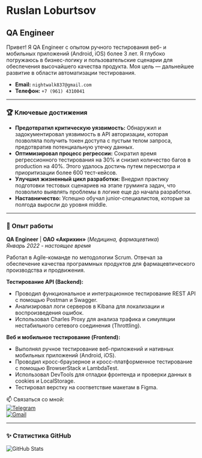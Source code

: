 # Ruslan Loburtsov
## QA Engineer

Привет! Я QA Engineer с опытом ручного тестирования веб- и мобильных приложений (Android, iOS) более 3 лет. Я глубоко погружаюсь в бизнес-логику и пользовательские сценарии для обеспечения высочайшего качества продукта. Моя цель — дальнейшее развитие в области автоматизации тестирования.

* **Email:** `nightwalk837@gmail.com`
* **Телефон:** `+7 (961) 4310041`

---

### 🏆 Ключевые достижения

* **Предотвратил критическую уязвимость:** Обнаружил и задокументировал уязвимость в API авторизации, которая позволяла получить токен доступа с пустым телом запроса, предотвратив потенциальную утечку данных.
* **Оптимизировал процесс регрессии:** Сократил время регрессионного тестирования на 30% и снизил количество багов в production на 40%. Этого удалось достичь путем пересмотра и приоритизации более 600 тест-кейсов.
* **Улучшил жизненный цикл разработки:** Внедрил практику подготовки тестовых сценариев на этапе груминга задач, что позволило выявлять проблемы в логике еще до начала разработки.
* **Наставничество:** Успешно обучал junior-специалистов, которые за полгода выросли до уровня middle.

---

### 💼 Опыт работы

**QA Engineer** | **ОАО «Акрихин»** (_Медицина, фармацевтика_)
<br>_Январь 2022 - настоящее время_

Работал в Agile-команде по методологии Scrum. Отвечал за обеспечение качества программных продуктов для фармацевтического производства и продвижения.

**Тестирование API (Backend):**
* Проводил функциональное и интеграционное тестирование REST API с помощью Postman и Swagger.
* Анализировал логи серверов в Kibana для локализации и воспроизведения ошибок.
* Использовал Charles Proxy для анализа трафика и симуляции нестабильного сетевого соединения (Throttling).

**Веб и мобильное тестирование (Frontend):**
* Выполнял ручное тестирование веб-приложений и нативных мобильных приложений (Android, iOS).
* Проводил кросс-браузерное и кросс-платформенное тестирование с помощью BrowserStack и LambdaTest.
* Использовал DevTools для отладки фронтенда и проверки данных в cookies и LocalStorage.
* Тестировал верстку на соответствие макетам в Figma.

📫 Связаться со мной:  
[![Telegram](https://img.shields.io/badge/Telegram-2CA5E0?style=for-the-badge&logo=telegram&logoColor=white)](https://t.me/sugaknife)  
[![Gmail](https://img.shields.io/badge/Gmail-D14836?style=for-the-badge&logo=gmail&logoColor=white)](mailto:nightwalk837@gmail.com)

---

### ✨ Статистика GitHub
![GitHub Stats](https://github-readme-stats.vercel.app/api?username=nightwalk837&show_icons=true&theme=github_dark)
